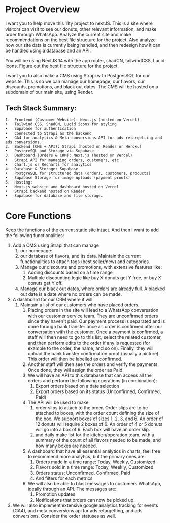 # Project Overview
I want you to help move this 11ty project to nextJS. This is a site where visitors can visit to see our donuts, other relevant information, and make order through WhatsApp. Analyze the current site and make recommendations on the best file structure for the project. Also analyze how our site data is currently being handled, and then redesign how it can be handled using a database and an API.

You will be using NextJS 14 with the app router, shadCN, tailwindCSS, Lucid Icons.
Figure out the best file structure for the project.

I want you to also make a CMS using Strapi with PostgresSQL for our website. This is so we can manage our homepage, our flavors, our discounts, promotions, and black out dates. The CMS will be hosted on a subdomain of our main site, using Render.

## Tech Stack Summary:

	1.	Frontend (Customer Website): Next.js (hosted on Vercel)
	•	Tailwind CSS, ShadCN, Lucid icons for styling
    •	Supabase for authentication
    •	Connected to Strapi as the backend
    •   GA4 for analytics & Meta conversions API for ads retargetting and ads conversions.
	2.	Backend (CMS + API): Strapi (hosted on Render or Heroku)
	•	PostgreSQL and Storage via Supabase
	3.	Dashboard (Orders & CRM): Next.js (hosted on Vercel)
	•	Strapi API for managing orders, customers, etc.
	•	Chart.js or Recharts for analytics
	4.	Database & Storage: Supabase
	•	PostgreSQL for structured data (orders, customers, products)
	•	Supabase Storage for image uploads (payment proofs)
	5.	Hosting:
	•	Next.js website and dashboard hosted on Vercel
	•	Strapi backend hosted on Render
	•	Supabase for database and file storage.

# Core Functions
Keep the functions of the current static site intact. And then I want to add the following functionalities:
1. Add a CMS using Strapi that can manage
   1. our homepage:
   2. our database of flavors, and its data. Maintain the current functionalities to attach tags (best seller/new) and categories.
   3. Manage our discounts and promotions, with extensive features like:
      1. Adding discounts based on a time range
      2. Multiple discounting logic like buy X donuts get Y free, or buy X donuts get Y off.
   4. Manage our black out dates, where orders are already full. A blacked out date is a date where no orders can be made.
2. A dashboard for our CRM where it will:
   1. Maintain a list of our customers who have placed orders.
      1.  Placing orders in the site will lead to a WhatsApp conversation with our customer service team. They are unconfirmed orders since they haven't paid. Our payment process is separated and is done through bank transfer once an order is confirmed after our conversation with the customer. Once a payment is confirmed, a staff will then need to go to this list, select the related customer, and then perform edits to the order if any is requested (for example to the order, the name, and so on). Finally, they will upload the bank transfer confirmation proof (usually a picture). This order will then be labelled as confirmed.
      2.  Another staff will then see the orders and verify the payments. Once done, they will assign the order as Paid. 
      3.  We will have an API to this database that can access all the orders and perform the following operations (in combination):
          1.  Export orders based on a date selection
          2.  Export orders based on its status (Unconfirmed, Confirmed, Paid)
      4. The API will be used to make:
         1. order slips to attach to the order. Order slips are to be attached to boxes, with the order count defining the size of the box. We support boxes of sizes 1, 2, 3, and 6. An order of 12 donuts will require 2 boxes of 6. An order of 4 or 5 donuts will go into a box of 6. Each box will have an order slip.
         2. and daily make list for the kitchen/operation team, with a summary of the count of all flavors needed to be made, and how many boxes are needed.
      5. A dashboard that have all essential analytics in charts, feel free to recommend more analytics, but the primary ones are:
         1. Orders made in a time range: Today, Weekly, Customized
         2. Flavors sold in a time range: Today, Weekly, Customized
         3. Orders status: Unconfirmed, Confirmed, Paid
         4. And filters for each metrics
      6. We will also be able to blast messages to customers WhatsApp, ideally through an API. The messages are:
         1. Promotion updates
         2. Notifications that orders can now be picked up.
3. We will also implement extensive google analytics tracking for events (GA4), and meta conversions api for ads retargetting, and ads conversions. Consider the order statuses as well.
